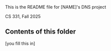 This is the README file for [NAME]'s DNS project

CS 331, Fall 2025

## Contents of this folder 

[you fill this in]

